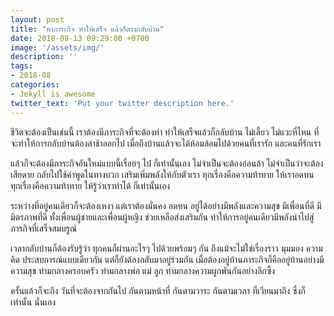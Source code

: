 ```yaml
---
layout: post
title: "หาภาระกิจ ทำให้เสร็จ แล้วก็ตรงกลับบ้าน"
date: 2018-08-13 09:29:00 +0700
image: '/assets/img/'
description: ''
tags:
- 2018-08
categories:
- Jekyll is awesome
twitter_text: 'Put your twitter description here.'
---
```

ชีวิตจะต้องเป็นเช่นนี้ เราต้องมีภาระกิจที่จะต้องทำ ทำให้เสร็จแล้วก็กลับบ้าน ไม่เลี้ยว ไม่แวะที่ไหน ที่จะทำให้การกลับบ้านต้องล่าช้าออกไป เมื่อถึงบ้านแล้วจะได้ห้อมล้อมไปด้วยคนที่เรารัก และคนที่รักเรา

แล้วก็จะต้องมีภาระกิจอันใหม่แบบนี้เรื่อยๆ ไป ก็เท่านั้นเอง ไม่จำเป็นจะต้องอ่อนล้า ไม่จำเป็นว่าจะต้องเสียดาย กลับไปใช้คำพูดในทางบวก เสริมเพิ่มพลังให้กับตัวเรา ทุกเรื่องคือความท้าทาย ให้เราอดทน ทุกเรื่องคือความท้าทาย ให้รู้ว่าเราทำได้ ก็เท่านั้นเอง

ระหว่างที่อยู่คนเดียวก็จะต้องเหงา แต่เราต้องมั่นคง อดทน อยู่ได้อย่างมีพลังและความสุข มีเพื่อนที่ดี มีมิตรภาพที่ดี ทั้งเพื่อนผู้ชายและเพื่อนผู้หญิง ช่วยเหลือส่งเสริมกัน ทำให้การอยู่คนเดียวมีพลังนำไปสู่ภารกิจที่เสร็จสมบรูณ์

เวลากลับบ้านก็ต้องรับรู้ว่า ทุกคนก็ผ่านอะไรๆ ไปด้วยพร้อมๆ กัน ถึงแม้จะไม่ใช่เรื่องราว มุมมอง ความคิด ประสบการณ์แบบเดียวกัน แต่ก็ยังต้องกลับมาอยู่ร่วมกัน เมื่อต้องอยู่บ้านภาระกิจก็คืออยู่บ้านอย่างมีความสุข ท่ามกลางครอบครัว ท่ามกลางพ่อ แม่ ลูก ท่ามกลางความผูกพันกันอย่างลึกซึ้ง

ครั้นแล้วก็จะถึง วันที่จะต้องจากกันไป กันตามหน้าที่ กันตามวาระ กันตามเวลา ที่เวียนมาถึง ซึ่งก็เท่านั้น นั่นเอง
